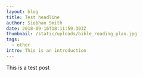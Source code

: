 ```yaml
---
layout: blog
title: Test headline
author: Siobhan Smith
date: 2018-09-16T18:11:59.303Z
thumbnail: /static/uploads/bible_reading_plan.jpg
tags:
  - other
intro: This is an introduction
---
```

This is a test post
